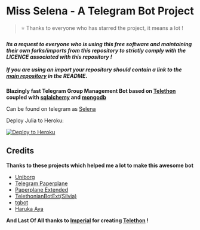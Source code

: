 # Miss Selena - A Telegram Bot Project

> ⭐️ Thanks to everyone who has starred the project, it means a lot !

##### Its a request to everyone who is using this free software and maintaining their own forks/imports from this repository to strictly comply with the LICENCE associated with this repository !<br /><br />If you are using an import your repository should contain a link to the [main repository](https://github.com/MissJuliaRobot/Missselenabot) in the README.

**Blazingly fast Telegram Group Management Bot based on [Telethon](https://github.com/LonamiWebs/Telethon) coupled with [sqlalchemy](https://github.com/sqlalchemy/sqlalchemy) and [mongodb](https://github.com/mongodb/mongo)**

Can be found on telegram as [Selena](https://t.me/Missselenabot)

Deploy Julia to Heroku:

<p align="left"><a href="https://heroku.com/deploy?template=https://github.com/Khushmeet-op/Missselenabot/tree/master"> <img src="https://www.herokucdn.com/deploy/button.svg" alt="Deploy to Heroku" /></a></p>

## Credits
**Thanks to these projects which helped me a lot to make this awesome bot**

- [Uniborg](https://github.com/SpEcHiDe/UniBorg)<br />
- [Telegram Paperplane](https://github.com/RaphielGang/Telegram-Paperplane)<br />
- [Paperplane Extended](https://github.com/AvinashReddy3108/PaperplaneExtended)<br />
- [TelethonianBotExt(Silvia)](https://github.com/Lonami/TelethonianBotExt)<br />
- [tgbot](https://github.com/PaulSonOfLars/tgbot)<br />
- [Haruka Aya](https://gitlab.com/HarukaNetwork/OSS/HarukaAya)

**And Last Of All thanks to [Imperial](http://t.me/IMPERIAL_XD) for creating [Telethon](https://github.com/LonamiWebs/Telethon) !**
